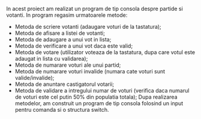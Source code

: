 In acest proiect am realizat un program de tip consola despre partide si votanti. In program regasim urmatoarele metode:
- Metoda de scriere votanti (adaugare voturi de la tastatura);
- Metoda de afisare a listei de votanti;
- Metoda de adaugare a unui vot in lista;
- Metoda de verificare a unui vot daca este valid;
- Metoda de votare (utilizator voteaza de la tastatura, dupa care votul este adaugat in lista cu validarea);
- Metoda de numarare voturi ale unui partid;
- Metoda de numarare voturi invalide (numara cate voturi sunt valide/invalide);
- Metoda de anuntare castigatorul votarii;
- Metoda de validare a intregului numar de voturi (verifica daca numarul de voturi este cel putin 50% din populatia totala);
Dupa realizarea metodelor, am construit un program de tip consola folosind un input pentru comanda si o structura switch. 

